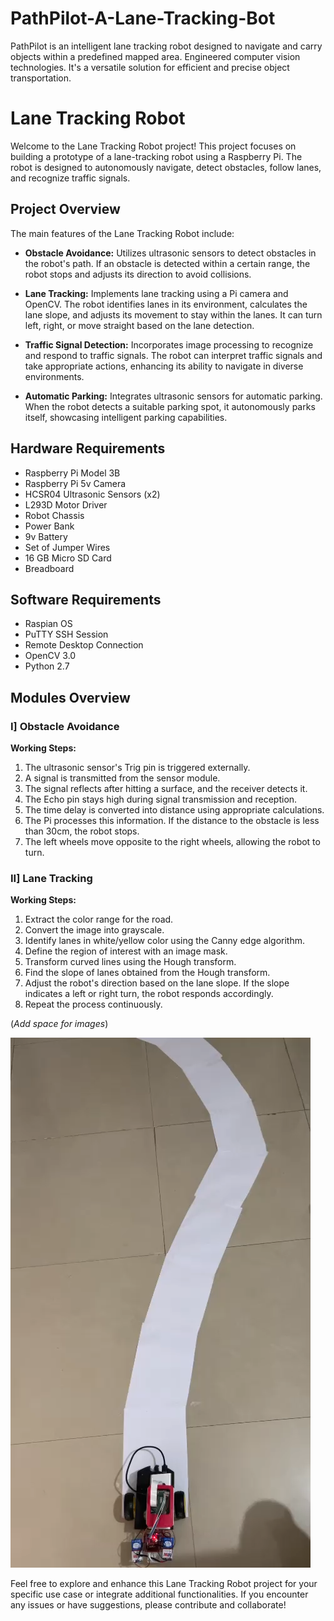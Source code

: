 # PathPilot-A-Lane-Tracking-Bot
PathPilot is an intelligent lane tracking robot designed to navigate and carry objects within a predefined mapped area. Engineered computer vision technologies. It's a versatile solution for efficient and precise object transportation.

# Lane Tracking Robot

Welcome to the Lane Tracking Robot project! This project focuses on building a prototype of a lane-tracking robot using a Raspberry Pi. The robot is designed to autonomously navigate, detect obstacles, follow lanes, and recognize traffic signals.

## Project Overview

The main features of the Lane Tracking Robot include:

- **Obstacle Avoidance:** Utilizes ultrasonic sensors to detect obstacles in the robot's path. If an obstacle is detected within a certain range, the robot stops and adjusts its direction to avoid collisions.

- **Lane Tracking:** Implements lane tracking using a Pi camera and OpenCV. The robot identifies lanes in its environment, calculates the lane slope, and adjusts its movement to stay within the lanes. It can turn left, right, or move straight based on the lane detection.

- **Traffic Signal Detection:** Incorporates image processing to recognize and respond to traffic signals. The robot can interpret traffic signals and take appropriate actions, enhancing its ability to navigate in diverse environments.

- **Automatic Parking:** Integrates ultrasonic sensors for automatic parking. When the robot detects a suitable parking spot, it autonomously parks itself, showcasing intelligent parking capabilities.

## Hardware Requirements

- Raspberry Pi Model 3B
- Raspberry Pi 5v Camera
- HCSR04 Ultrasonic Sensors (x2)
- L293D Motor Driver
- Robot Chassis
- Power Bank
- 9v Battery
- Set of Jumper Wires
- 16 GB Micro SD Card
- Breadboard

## Software Requirements

- Raspian OS
- PuTTY SSH Session
- Remote Desktop Connection
- OpenCV 3.0
- Python 2.7

## Modules Overview

### I] Obstacle Avoidance

**Working Steps:**
1. The ultrasonic sensor's Trig pin is triggered externally.
2. A signal is transmitted from the sensor module.
3. The signal reflects after hitting a surface, and the receiver detects it.
4. The Echo pin stays high during signal transmission and reception.
5. The time delay is converted into distance using appropriate calculations.
6. The Pi processes this information. If the distance to the obstacle is less than 30cm, the robot stops.
7. The left wheels move opposite to the right wheels, allowing the robot to turn.

### II] Lane Tracking

**Working Steps:**
1. Extract the color range for the road.
2. Convert the image into grayscale.
3. Identify lanes in white/yellow color using the Canny edge algorithm.
4. Define the region of interest with an image mask.
5. Transform curved lines using the Hough transform.
6. Find the slope of lanes obtained from the Hough transform.
7. Adjust the robot's direction based on the lane slope. If the slope indicates a left or right turn, the robot responds accordingly.
8. Repeat the process continuously.

(_Add space for images_)

![Image Description](media/image61.png)


Feel free to explore and enhance this Lane Tracking Robot project for your specific use case or integrate additional functionalities. If you encounter any issues or have suggestions, please contribute and collaborate!

